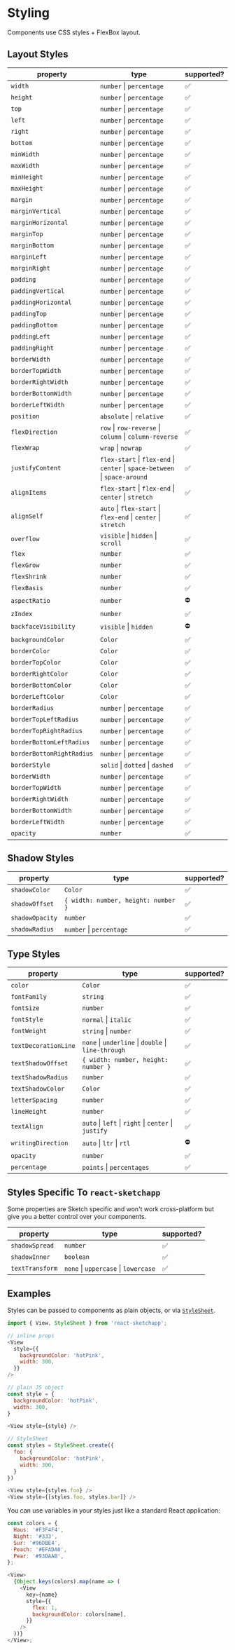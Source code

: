 # Styling

Components use CSS styles + FlexBox layout.

## Layout Styles

| property | type | supported? |
| --- | --- | --- |
| `width` | `number` &#124; `percentage` | ✅ |
| `height` | `number` &#124; `percentage` | ✅ |
| `top` | `number` &#124; `percentage` | ✅ |
| `left` | `number` &#124; `percentage` | ✅ |
| `right` | `number` &#124; `percentage` | ✅ |
| `bottom` | `number` &#124; `percentage` | ✅ |
| `minWidth` | `number` &#124; `percentage` | ✅ |
| `maxWidth` | `number` &#124; `percentage` | ✅ |
| `minHeight` | `number` &#124; `percentage` | ✅ |
| `maxHeight` | `number` &#124; `percentage` | ✅ |
| `margin` | `number` &#124; `percentage` | ✅ |
| `marginVertical` | `number` &#124; `percentage` | ✅ |
| `marginHorizontal` | `number` &#124; `percentage` | ✅ |
| `marginTop` | `number` &#124; `percentage` | ✅ |
| `marginBottom` | `number` &#124; `percentage` | ✅ |
| `marginLeft` | `number` &#124; `percentage` | ✅ |
| `marginRight` | `number` &#124; `percentage` | ✅ |
| `padding` | `number` &#124; `percentage` | ✅ |
| `paddingVertical` | `number` &#124; `percentage` | ✅ |
| `paddingHorizontal` | `number` &#124; `percentage` | ✅ |
| `paddingTop` | `number` &#124; `percentage` | ✅ |
| `paddingBottom` | `number` &#124; `percentage` | ✅ |
| `paddingLeft` | `number` &#124; `percentage` | ✅ |
| `paddingRight` | `number` &#124; `percentage` | ✅ |
| `borderWidth` | `number` &#124; `percentage` | ✅ |
| `borderTopWidth` | `number` &#124; `percentage` | ✅ |
| `borderRightWidth` | `number` &#124; `percentage` | ✅ |
| `borderBottomWidth` | `number` &#124; `percentage` | ✅ |
| `borderLeftWidth` | `number` &#124; `percentage` | ✅ |
| `position` | `absolute` &#124; `relative` | ✅ |
| `flexDirection` | `row` &#124; `row-reverse` &#124; `column` &#124; `column-reverse` | ✅ |
| `flexWrap` | `wrap` &#124; `nowrap` | ✅ |
| `justifyContent` | `flex-start` &#124; `flex-end` &#124; `center` &#124; `space-between` &#124; `space-around` | ✅ |
| `alignItems` | `flex-start` &#124; `flex-end` &#124; `center` &#124; `stretch` | ✅ |
| `alignSelf` | `auto` &#124; `flex-start` &#124; `flex-end` &#124; `center` &#124; `stretch` | ✅ |
| `overflow` | `visible` &#124; `hidden` &#124; `scroll` | ✅ |
| `flex` | `number` | ✅ |
| `flexGrow` | `number` | ✅ |
| `flexShrink` | `number` | ✅ |
| `flexBasis` | `number` | ✅ |
| `aspectRatio` | `number` | ⛔️ |
| `zIndex` | `number` | ✅ |
| `backfaceVisibility` | `visible` &#124; `hidden` | ⛔️ |
| `backgroundColor` | `Color` | ✅ |
| `borderColor` | `Color` | ✅ |
| `borderTopColor` | `Color` | ✅ |
| `borderRightColor` | `Color` | ✅ |
| `borderBottomColor` | `Color` | ✅ |
| `borderLeftColor` | `Color` | ✅ |
| `borderRadius` | `number` &#124; `percentage` | ✅ |
| `borderTopLeftRadius` | `number` &#124; `percentage` | ✅ |
| `borderTopRightRadius` | `number` &#124; `percentage` | ✅ |
| `borderBottomLeftRadius` | `number` &#124; `percentage` | ✅ |
| `borderBottomRightRadius` | `number` &#124; `percentage` | ✅ |
| `borderStyle` | `solid` &#124; `dotted` &#124; `dashed` | ✅ |
| `borderWidth` | `number` &#124; `percentage` | ✅ |
| `borderTopWidth` | `number` &#124; `percentage` | ✅ |
| `borderRightWidth` | `number` &#124; `percentage` | ✅ |
| `borderBottomWidth` | `number` &#124; `percentage` | ✅ |
| `borderLeftWidth` | `number` &#124; `percentage` | ✅ |
| `opacity` | `number` | ✅ |

## Shadow Styles

| property        | type                                | supported? |
| --------------- | ----------------------------------- | ---------- |
| `shadowColor`   | `Color`                             | ✅         |
| `shadowOffset`  | `{ width: number, height: number }` | ✅         |
| `shadowOpacity` | `number`                            | ✅         |
| `shadowRadius`  | `number` &#124; `percentage`        | ✅         |

## Type Styles

| property | type | supported? |
| --- | --- | --- |
| `color` | `Color` | ✅ |
| `fontFamily` | `string` | ✅ |
| `fontSize` | `number` | ✅ |
| `fontStyle` | `normal` &#124; `italic` | ✅ |
| `fontWeight` | `string` &#124; `number` | ✅ |
| `textDecorationLine` | `none` &#124; `underline` &#124; `double` &#124; `line-through` | ✅ |
| `textShadowOffset` | `{ width: number, height: number }` | ✅ |
| `textShadowRadius` | `number` | ✅ |
| `textShadowColor` | `Color` | ✅ |
| `letterSpacing` | `number` | ✅ |
| `lineHeight` | `number` | ✅ |
| `textAlign` | `auto` &#124; `left` &#124; `right` &#124; `center` &#124; `justify` | ✅ |
| `writingDirection` | `auto` &#124; `ltr` &#124; `rtl` | ⛔️ |
| `opacity` | `number` | ✅ |
| `percentage` | `points` &#124; `percentages` | ✅ |

## Styles Specific To `react-sketchapp`

Some properties are Sketch specific and won't work cross-platform but give you a better control over your components.

| property        | type                                         | supported? |
| --------------- | -------------------------------------------- | ---------- |
| `shadowSpread`  | `number`                                     | ✅         |
| `shadowInner`   | `boolean`                                    | ✅         |
| `textTransform` | `none` &#124; `uppercase` &#124; `lowercase` | ✅         |

## Examples

Styles can be passed to components as plain objects, or via [`StyleSheet`](/docs/API.md).

```js
import { View, StyleSheet } from 'react-sketchapp';

// inline props
<View
  style={{
    backgroundColor: 'hotPink',
    width: 300,
  }}
/>

// plain JS object
const style = {
  backgroundColor: 'hotPink',
  width: 300,
}

<View style={style} />

// StyleSheet
const styles = StyleSheet.create({
  foo: {
    backgroundColor: 'hotPink',
    width: 300,
  }
})

<View style={styles.foo} />
<View style={[styles.foo, styles.bar]} />
```

You can use variables in your styles just like a standard React application:

```javascript
const colors = {
  Haus: '#F3F4F4',
  Night: '#333',
  Sur: '#96DBE4',
  Peach: '#EFADA0',
  Pear: '#93DAAB',
};

<View>
  {Object.keys(colors).map(name => (
    <View
      key={name}
      style={{
        flex: 1,
        backgroundColor: colors[name],
      }}
    />
  ))}
</View>;
```
